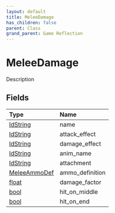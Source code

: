 ```yaml
---
layout: default
title: MeleeDamage
has_children: false
parent: Class
grand_parent: Game Reflection
---
```

# MeleeDamage
Description 

## Fields

| Type | Name |
|:----------|:--------------|
| [IdString](/riftbreaker-wiki/docs/game-reflection/components/id_string/) | name |
| [IdString](/riftbreaker-wiki/docs/game-reflection/components/id_string/) | attack_effect |
| [IdString](/riftbreaker-wiki/docs/game-reflection/components/id_string/) | damage_effect |
| [IdString](/riftbreaker-wiki/docs/game-reflection/components/id_string/) | anim_name |
| [IdString](/riftbreaker-wiki/docs/game-reflection/components/id_string/) | attachment |
| [MeleeAmmoDef](/riftbreaker-wiki/docs/game-reflection/classes/melee_ammo_def/) | ammo_definition |
| [float](/riftbreaker-wiki/docs/game-reflection/components/float/) | damage_factor |
| [bool](/riftbreaker-wiki/docs/game-reflection/components/bool/) | hit_on_middle |
| [bool](/riftbreaker-wiki/docs/game-reflection/components/bool/) | hit_on_end |

